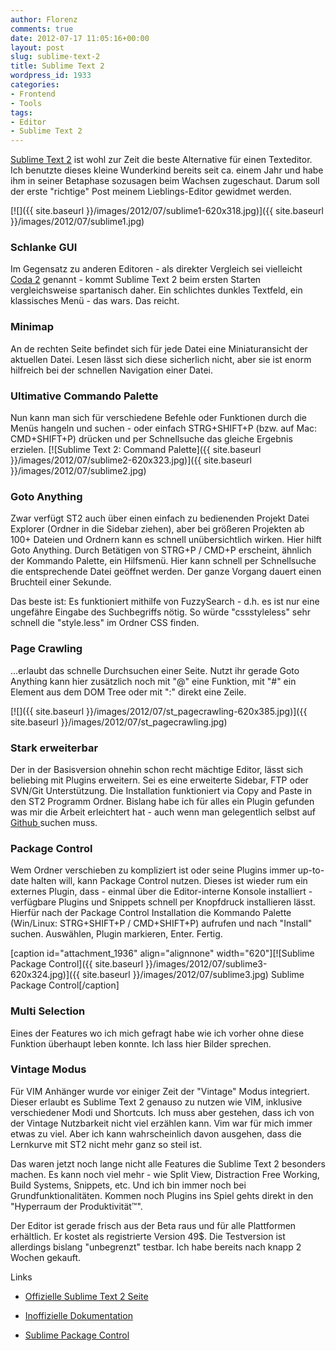 ```yaml
---
author: Florenz
comments: true
date: 2012-07-17 11:05:16+00:00
layout: post
slug: sublime-text-2
title: Sublime Text 2
wordpress_id: 1933
categories:
- Frontend
- Tools
tags:
- Editor
- Sublime Text 2
---
```


[Sublime Text 2](http://www.sublimetext.com) ist wohl zur Zeit die beste Alternative für einen Texteditor. Ich benutzte dieses kleine Wunderkind bereits seit ca. einem Jahr und habe ihm in seiner Betaphase sozusagen beim Wachsen zugeschaut. Darum soll der erste "richtige" Post meinem Lieblings-Editor gewidmet werden.

[![]({{ site.baseurl }}/images/2012/07/sublime1-620x318.jpg)]({{ site.baseurl }}/images/2012/07/sublime1.jpg)


### Schlanke GUI


Im Gegensatz zu anderen Editoren - als direkter Vergleich sei vielleicht [Coda 2](http://panic.com/coda/) genannt - kommt Sublime Text 2 beim ersten Starten vergleichsweise spartanisch daher. Ein schlichtes dunkles Textfeld, ein klassisches Menü - das wars. Das reicht.


### Minimap


An de rechten Seite befindet sich für jede Datei eine Miniaturansicht der aktuellen Datei. Lesen lässt sich diese sicherlich nicht, aber sie ist enorm hilfreich bei der schnellen Navigation einer Datei.
<!-- more -->


### Ultimative Commando Palette


Nun kann man sich für verschiedene Befehle oder Funktionen durch die Menüs hangeln und suchen - oder einfach STRG+SHIFT+P (bzw. auf Mac: CMD+SHIFT+P) drücken und per Schnellsuche das gleiche Ergebnis erzielen.
[![Sublime Text 2: Command Palette]({{ site.baseurl }}/images/2012/07/sublime2-620x323.jpg)]({{ site.baseurl }}/images/2012/07/sublime2.jpg)


### Goto Anything


Zwar verfügt ST2 auch über einen einfach zu bedienenden Projekt Datei Explorer (Ordner in die Sidebar ziehen), aber bei größeren Projekten ab 100+ Dateien und Ordnern kann es schnell unübersichtlich wirken. Hier hilft Goto Anything. Durch Betätigen von STRG+P / CMD+P erscheint, ähnlich der Kommando Palette, ein Hilfsmenü. Hier kann schnell per Schnellsuche die entsprechende Datei geöffnet werden. Der ganze Vorgang dauert einen Bruchteil einer Sekunde.

Das beste ist: Es funktioniert mithilfe von FuzzySearch - d.h. es ist nur eine ungefähre Eingabe des Suchbegriffs nötig. So würde "cssstyleless" sehr schnell die "style.less" im Ordner CSS finden.


### Page Crawling


...erlaubt das schnelle Durchsuchen einer Seite. Nutzt ihr gerade Goto Anything kann hier zusätzlich noch mit "@" eine Funktion, mit "#" ein Element aus dem DOM Tree oder mit ":" direkt eine Zeile.

[![]({{ site.baseurl }}/images/2012/07/st_pagecrawling-620x385.jpg)]({{ site.baseurl }}/images/2012/07/st_pagecrawling.jpg)


### Stark erweiterbar


Der in der Basisversion ohnehin schon recht mächtige Editor, lässt sich beliebing mit Plugins erweitern. Sei es eine erweiterte Sidebar, FTP oder SVN/Git Unterstützung. Die Installation funktioniert via Copy and Paste in den ST2 Programm Ordner. Bislang habe ich für alles ein Plugin gefunden was mir die Arbeit erleichtert hat - auch wenn man gelegentlich selbst auf [Github ](https://github.com/search?q=sublime+text+2&type=Everything&repo=&langOverride=&start_value=1)suchen muss.


### Package Control


Wem Ordner verschieben zu kompliziert ist oder seine Plugins immer up-to-date halten will, kann Package Control nutzen. Dieses ist wieder rum ein externes Plugin, dass - einmal über die Editor-interne Konsole installiert - verfügbare Plugins und Snippets schnell per Knopfdruck installieren lässt.
Hierfür nach der Package Control Installation die Kommando Palette (Win/Linux: STRG+SHIFT+P / CMD+SHIFT+P) aufrufen und nach "Install" suchen. Auswählen, Plugin markieren, Enter. Fertig.

[caption id="attachment_1936" align="alignnone" width="620"][![Sublime Package Control]({{ site.baseurl }}/images/2012/07/sublime3-620x324.jpg)]({{ site.baseurl }}/images/2012/07/sublime3.jpg) Sublime Package Control[/caption]


### Multi Selection


Eines der Features wo ich mich gefragt habe wie ich vorher ohne diese Funktion überhaupt leben konnte. Ich lass hier Bilder sprechen.




### Vintage Modus


Für VIM Anhänger wurde vor einiger Zeit der "Vintage" Modus integriert. Dieser erlaubt es Sublime Text 2 genauso zu nutzen wie VIM, inklusive verschiedener Modi und Shortcuts. Ich muss aber gestehen, dass ich von der Vintage Nutzbarkeit nicht viel erzählen kann. Vim war für mich immer etwas zu viel.
Aber ich kann wahrscheinlich davon ausgehen, dass die Lernkurve mit ST2 nicht mehr ganz so steil ist.

Das waren jetzt noch lange nicht alle Features die Sublime Text 2 besonders machen. Es kann noch viel mehr - wie Split View, Distraction Free Working, Build Systems, Snippets, etc. Und ich bin immer noch bei Grundfunktionalitäten. Kommen noch Plugins ins Spiel gehts direkt in den "Hyperraum der Produktivität™".

Der Editor ist gerade frisch aus der Beta raus und für alle Plattformen erhältlich. Er kostet als registrierte Version 49$. Die Testversion ist allerdings bislang "unbegrenzt" testbar. Ich habe bereits nach knapp 2 Wochen gekauft.

Links




  * [Offizielle Sublime Text 2 Seite](http://www.sublimetext.com/)


  * [Inoffizielle Dokumentation](http://docs.sublimetext.info/en/latest/index.html)


  * [Sublime Package Control](http://wbond.net/sublime_packages/package_control)


